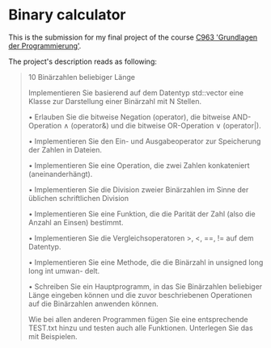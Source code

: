# Binary calculator

This is the submission for my final project of the course [C963 'Grundlagen der Programmierung'][1].

The project's description reads as following:

> 10 Binärzahlen beliebiger Länge
>
> Implementieren Sie basierend auf dem Datentyp std::vector<bool> eine Klasse zur Darstellung einer Binärzahl mit N Stellen.
>
> • Erlauben Sie die bitweise Negation (operator), die bitweise AND-Operation ∧ (operator&) und die bitweise OR-Operation ∨ (operator|).
>
> • Implementieren Sie den Ein- und Ausgabeoperator zur Speicherung der Zahlen in Dateien.
>
> • Implementieren Sie eine Operation, die zwei Zahlen konkateniert (aneinanderhängt).
>
> • Implementieren Sie die Division zweier Binärzahlen im Sinne der üblichen schriftlichen Division
>
> • Implementieren Sie eine Funktion, die die Parität der Zahl (also die Anzahl an Einsen) bestimmt.
>
> • Implementieren Sie die Vergleichsoperatoren >, <, ==, != auf dem Datentyp.
>
> • Implementieren Sie eine Methode, die die Binärzahl in unsigned long long int umwan- delt.
>
> • Schreiben Sie ein Hauptprogramm, in das Sie Binärzahlen beliebiger Länge eingeben können und die zuvor beschriebenen Operationen auf die Binärzahlen anwenden können.
>
> Wie bei allen anderen Programmen fügen Sie eine entsprechende TEST.txt hinzu und testen auch alle Funktionen. Unterlegen Sie das mit Beispielen.


[1]: https://modulux.htwk-leipzig.de/app-modulux/frontend/studiengaenge/